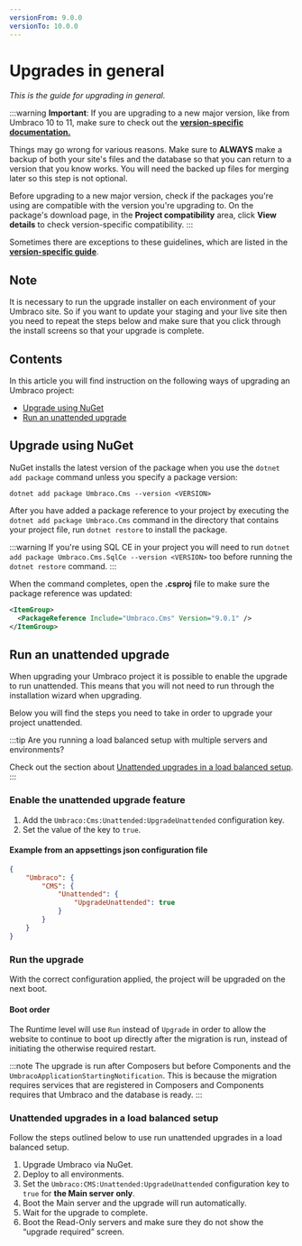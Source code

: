 ```yaml
---
versionFrom: 9.0.0
versionTo: 10.0.0
---
```


# Upgrades in general

_This is the guide for upgrading in general._

:::warning
**Important**: If you are upgrading to a new major version, like from Umbraco 10 to 11, make sure to check out the **[version-specific documentation.](version-specific.md)**

Things may go wrong for various reasons. Make sure to **ALWAYS** make a backup of both your site's files and the database so that you can return to a version that you know works. You will need the backed up files for merging later so this step is not optional.

Before upgrading to a new major version, check if the packages you're using are compatible with the version you're upgrading to. On the package's download page, in the **Project compatibility** area, click **View details** to check version-specific compatibility.
:::

Sometimes there are exceptions to these guidelines, which are listed in the **[version-specific guide](version-specific.md)**.

## Note

It is necessary to run the upgrade installer on each environment of your Umbraco site. So if you want to update your staging and your live site then you need to repeat the steps below and make sure that you click through the install screens so that your upgrade is complete.

## Contents

In this article you will find instruction on the following ways of upgrading an Umbraco project:

* [Upgrade using NuGet](#upgrade-using-nuget)
* [Run an unattended upgrade](#run-an-unattended-upgrade)

## Upgrade using NuGet

NuGet installs the latest version of the package when you use the `dotnet add package` command unless you specify a package version:

`dotnet add package Umbraco.Cms --version <VERSION>`

After you have added a package reference to your project by executing the `dotnet add package Umbraco.Cms` command in the directory that contains your project file, run `dotnet restore` to install the package.

:::warning
If you're using SQL CE in your project you will need to run `dotnet add package Umbraco.Cms.SqlCe --version <VERSION>` too before running the `dotnet restore` command.
:::

When the command completes, open the **.csproj** file to make sure the package reference was updated:

```xml
<ItemGroup>
  <PackageReference Include="Umbraco.Cms" Version="9.0.1" />
</ItemGroup>
```

## Run an unattended upgrade

When upgrading your Umbraco project it is possible to enable the upgrade to run unattended. This means that you will not need to run through the installation wizard when upgrading.

Below you will find the steps you need to take in order to upgrade your project unattended.

:::tip
Are you running a load balanced setup with multiple servers and environments?

Check out the section about [Unattended upgrades in a load balanced setup](#unattended-upgrades-in-a-load-balanced-setup).
:::

### Enable the unattended upgrade feature

1. Add the `Umbraco:Cms:Unattended:UpgradeUnattended` configuration key.
2. Set the value of the key to `true`.

#### Example from an appsettings json configuration file
```json
{
    "Umbraco": {
        "CMS": {
            "Unattended": {
                "UpgradeUnattended": true
            }
        }
    }
}
```

### Run the upgrade

With the correct configuration applied, the project will be upgraded on the next boot.

#### Boot order

The Runtime level will use `Run` instead of `Upgrade` in order to allow the website to continue to boot up directly after the migration is run, instead of initiating the otherwise required restart.

:::note
The upgrade is run after Composers but before Components and the `UmbracoApplicationStartingNotification`. This is because the migration requires services that are registered in Composers and Components requires that Umbraco and the database is ready.
:::

### Unattended upgrades in a load balanced setup

Follow the steps outlined below to use run unattended upgrades in a load balanced setup.

1. Upgrade Umbraco via NuGet.
2. Deploy to all environments.
3. Set the `Umbraco:CMS:Unattended:UpgradeUnattended` configuration key to `true` for **the Main server only**.
4. Boot the Main server and the upgrade will run automatically.
5. Wait for the upgrade to complete.
6. Boot the Read-Only servers and make sure they do not show the “upgrade required” screen.

